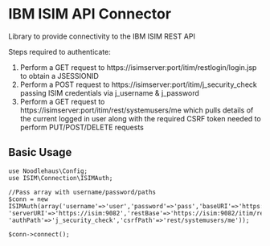 # IBM ISIM API Connector

Library to provide connectivity to the IBM ISIM REST API

Steps required to authenticate:  
 1. Perform a GET request to https://isimserver:port/itim/restlogin/login.jsp
 to obtain a JSESSIONID  
2. Perform a POST request to https://isimserver:port/itim/j_security_check
passing ISIM credentials via j_username & j_password  
3. Perform a GET request to https://isimserver:port/itim/rest/systemusers/me
which pulls details of the current logged in user along   with the required CSRF token needed to perform PUT/POST/DELETE requests  

## Basic Usage

    use Noodlehaus\Config;
    use ISIM\Connection\ISIMAuth;
    
    //Pass array with username/password/paths
    $conn = new ISIMAuth(array('username'=>'user','password'=>'pass','baseURI'=>'https://isim:9082/itim/',
    'serverURI'=>'https://isim:9082','restBase'=>'https://isim:9082/itim/rest/','jsiPath'=>'restlogin/login.jsp',
    'authPath'=>'j_security_check','csrfPath'=>'rest/systemusers/me'));
    
    $conn->connect();


